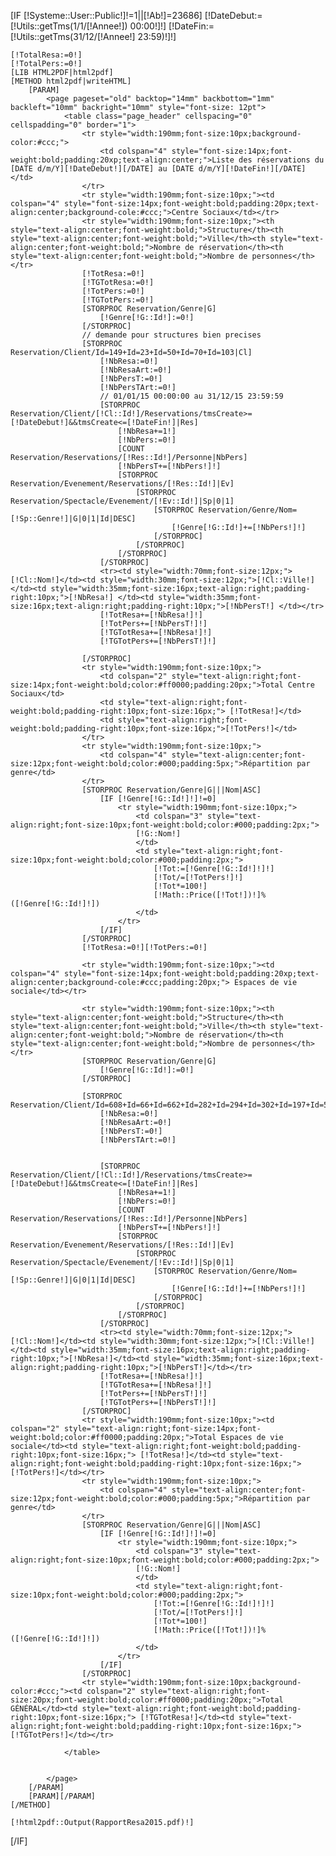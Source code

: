 [IF [!Systeme::User::Public!]!=1||[!Ab!]=23686]
	[!DateDebut:=[!Utils::getTms(1/1/[!Annee!]) 00:00!]!]
	[!DateFin:=[!Utils::getTms(31/12/[!Annee!] 23:59)!]!]

	[!TotalResa:=0!]
	[!TotalPers:=0!]
	[LIB HTML2PDF|html2pdf]
	[METHOD html2pdf|writeHTML]
		[PARAM]
			<page pageset="old" backtop="14mm" backbottom="1mm" backleft="10mm" backright="10mm" style="font-size: 12pt">
				<table class="page_header" cellspacing="0" cellspadding="0" border="1">
					<tr style="width:190mm;font-size:10px;background-color:#ccc;">
						<td colspan="4" style="font-size:14px;font-weight:bold;padding:20xp;text-align:center;">Liste des réservations du [DATE d/m/Y][!DateDebut!][/DATE] au [DATE d/m/Y][!DateFin!][/DATE]</td>
					</tr>
					<tr style="width:190mm;font-size:10px;"><td colspan="4" style="font-size:14px;font-weight:bold;padding:20px;text-align:center;background-cole:#ccc;">Centre Sociaux</td></tr>
					<tr style="width:190mm;font-size:10px;"><th style="text-align:center;font-weight:bold;">Structure</th><th style="text-align:center;font-weight:bold;">Ville</th><th style="text-align:center;font-weight:bold;">Nombre de réservation</th><th style="text-align:center;font-weight:bold;">Nombre de personnes</th></tr>
					[!TotResa:=0!]
					[!TGTotResa:=0!]
					[!TotPers:=0!]
					[!TGTotPers:=0!]
					[STORPROC Reservation/Genre|G]
						[!Genre[!G::Id!]:=0!]
					[/STORPROC]
					// demande pour structures bien precises
					[STORPROC Reservation/Client/Id=149+Id=23+Id=50+Id=70+Id=103|Cl]
						[!NbResa:=0!]						
						[!NbResaArt:=0!]
						[!NbPersT:=0!]
						[!NbPersTArt:=0!]
						// 01/01/15 00:00:00 au 31/12/15 23:59:59
						[STORPROC Reservation/Client/[!Cl::Id!]/Reservations/tmsCreate>=[!DateDebut!]&&tmsCreate<=[!DateFin!]|Res]
							[!NbResa+=1!]
							[!NbPers:=0!]
							[COUNT Reservation/Reservations/[!Res::Id!]/Personne|NbPers]
							[!NbPersT+=[!NbPers!]!]
							[STORPROC Reservation/Evenement/Reservations/[!Res::Id!]|Ev]
								[STORPROC Reservation/Spectacle/Evenement/[!Ev::Id!]|Sp|0|1]
									[STORPROC Reservation/Genre/Nom=[!Sp::Genre!]|G|0|1|Id|DESC]
										[!Genre[!G::Id!]+=[!NbPers!]!]
									[/STORPROC]
								[/STORPROC]
							[/STORPROC]
						[/STORPROC]
						<tr><td style="width:70mm;font-size:12px;">[!Cl::Nom!]</td><td style="width:30mm;font-size:12px;">[!Cl::Ville!]</td><td style="width:35mm;font-size:16px;text-align:right;padding-right:10px;">[!NbResa!] </td><td style="width:35mm;font-size:16px;text-align:right;padding-right:10px;">[!NbPersT!] </td></tr>
						[!TotResa+=[!NbResa!]!]
						[!TotPers+=[!NbPersT!]!]
						[!TGTotResa+=[!NbResa!]!]
						[!TGTotPers+=[!NbPersT!]!]

					[/STORPROC]
					<tr style="width:190mm;font-size:10px;">
						<td colspan="2" style="text-align:right;font-size:14px;font-weight:bold;color:#ff0000;padding:20px;">Total Centre Sociaux</td>	
						<td style="text-align:right;font-weight:bold;padding-right:10px;font-size:16px;"> [!TotResa!]</td>
						<td style="text-align:right;font-weight:bold;padding-right:10px;font-size:16px;">[!TotPers!]</td>
					</tr>
					<tr style="width:190mm;font-size:10px;">
						<td colspan="4" style="text-align:center;font-size:12px;font-weight:bold;color:#000;padding:5px;">Répartition par genre</td>
					</tr>
					[STORPROC Reservation/Genre|G|||Nom|ASC]
						[IF [!Genre[!G::Id!]!]!=0]
							<tr style="width:190mm;font-size:10px;">
								<td colspan="3" style="text-align:right;font-size:10px;font-weight:bold;color:#000;padding:2px;">
								[!G::Nom!]
								</td>
								<td style="text-align:right;font-size:10px;font-weight:bold;color:#000;padding:2px;">
									[!Tot:=[!Genre[!G::Id!]!]!]
									[!Tot/=[!TotPers!]!]
									[!Tot*=100!]
									[!Math::Price([!Tot!])!]% ([!Genre[!G::Id!]!])
								</td>
							</tr>
						[/IF]
					[/STORPROC]
					[!TotResa:=0!][!TotPers:=0!]

					<tr style="width:190mm;font-size:10px;"><td colspan="4" style="font-size:14px;font-weight:bold;padding:20xp;text-align:center;background-cole:#ccc;padding:20px;"> Espaces de vie sociale</td></tr>

					<tr style="width:190mm;font-size:10px;"><th style="text-align:center;font-weight:bold;">Structure</th><th style="text-align:center;font-weight:bold;">Ville</th><th style="text-align:center;font-weight:bold;">Nombre de réservation</th><th style="text-align:center;font-weight:bold;">Nombre de personnes</th></tr>
					[STORPROC Reservation/Genre|G]
						[!Genre[!G::Id!]:=0!]
					[/STORPROC]

					[STORPROC Reservation/Client/Id=608+Id=66+Id=662+Id=282+Id=294+Id=302+Id=197+Id=515+Id=41+Id=36|Cl]
						[!NbResa:=0!]						
						[!NbResaArt:=0!]
						[!NbPersT:=0!]
						[!NbPersTArt:=0!]


						[STORPROC Reservation/Client/[!Cl::Id!]/Reservations/tmsCreate>=[!DateDebut!]&&tmsCreate<=[!DateFin!]|Res]
							[!NbResa+=1!]
							[!NbPers:=0!]
							[COUNT Reservation/Reservations/[!Res::Id!]/Personne|NbPers]
							[!NbPersT+=[!NbPers!]!]
							[STORPROC Reservation/Evenement/Reservations/[!Res::Id!]|Ev]
								[STORPROC Reservation/Spectacle/Evenement/[!Ev::Id!]|Sp|0|1]
									[STORPROC Reservation/Genre/Nom=[!Sp::Genre!]|G|0|1|Id|DESC]
										[!Genre[!G::Id!]+=[!NbPers!]!]
									[/STORPROC]
								[/STORPROC]
							[/STORPROC]
						[/STORPROC]
						<tr><td style="width:70mm;font-size:12px;">[!Cl::Nom!]</td><td style="width:30mm;font-size:12px;">[!Cl::Ville!]</td><td style="width:35mm;font-size:16px;text-align:right;padding-right:10px;">[!NbResa!]</td><td style="width:35mm;font-size:16px;text-align:right;padding-right:10px;">[!NbPersT!]</td></tr>
						[!TotResa+=[!NbResa!]!]
						[!TGTotResa+=[!NbResa!]!]
						[!TotPers+=[!NbPersT!]!]
						[!TGTotPers+=[!NbPersT!]!]
					[/STORPROC]
					<tr style="width:190mm;font-size:10px;"><td colspan="2" style="text-align:right;font-size:14px;font-weight:bold;color:#ff0000;padding:20px;">Total Espaces de vie sociale</td><td style="text-align:right;font-weight:bold;padding-right:10px;font-size:16px;"> [!TotResa!]</td><td style="text-align:right;font-weight:bold;padding-right:10px;font-size:16px;">[!TotPers!]</td></tr>
					<tr style="width:190mm;font-size:10px;">
						<td colspan="4" style="text-align:center;font-size:12px;font-weight:bold;color:#000;padding:5px;">Répartition par genre</td>
					</tr>
					[STORPROC Reservation/Genre|G|||Nom|ASC]
						[IF [!Genre[!G::Id!]!]!=0]
							<tr style="width:190mm;font-size:10px;">
								<td colspan="3" style="text-align:right;font-size:10px;font-weight:bold;color:#000;padding:2px;">
								[!G::Nom!]
								</td>
								<td style="text-align:right;font-size:10px;font-weight:bold;color:#000;padding:2px;">
									[!Tot:=[!Genre[!G::Id!]!]!]
									[!Tot/=[!TotPers!]!]
									[!Tot*=100!]
									[!Math::Price([!Tot!])!]% ([!Genre[!G::Id!]!])
								</td>
							</tr>
						[/IF]
					[/STORPROC]
					<tr style="width:190mm;font-size:10px;background-color:#ccc;"><td colspan="2" style="text-align:right;font-size:20px;font-weight:bold;color:#ff0000;padding:20px;">Total GÉNÉRAL</td><td style="text-align:right;font-weight:bold;padding-right:10px;font-size:16px;"> [!TGTotResa!]</td><td style="text-align:right;font-weight:bold;padding-right:10px;font-size:16px;">[!TGTotPers!]</td></tr>

				</table>


			</page>
		[/PARAM]
		[PARAM][/PARAM]
	[/METHOD]

	[!html2pdf::Output(RapportResa2015.pdf)!]

[/IF]

